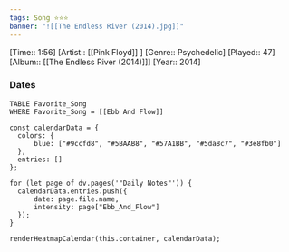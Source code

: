 ```yaml
---
tags: Song ⭐⭐⭐ 
banner: "![[The Endless River (2014).jpg]]"
---
```

[Time:: 1:56]
[Artist:: [[Pink Floyd]] ]
[Genre:: Psychedelic]
[Played:: 47]
[Album:: [[The Endless River (2014)]]]
[Year:: 2014]
### Dates
````dataview
TABLE Favorite_Song
WHERE Favorite_Song = [[Ebb And Flow]]
````

  ```dataviewjs
const calendarData = { 
	colors: { 
		blue: ["#9ccfd8", "#5BAAB8", "#57A1BB", "#5da8c7", "#3e8fb0"] 
	}, 
	entries: [] 
}; 

for (let page of dv.pages('"Daily Notes"')) { 
	calendarData.entries.push({ 
		date: page.file.name, 
		intensity: page["Ebb_And_Flow"]
	}); 
} 

renderHeatmapCalendar(this.container, calendarData);
```
